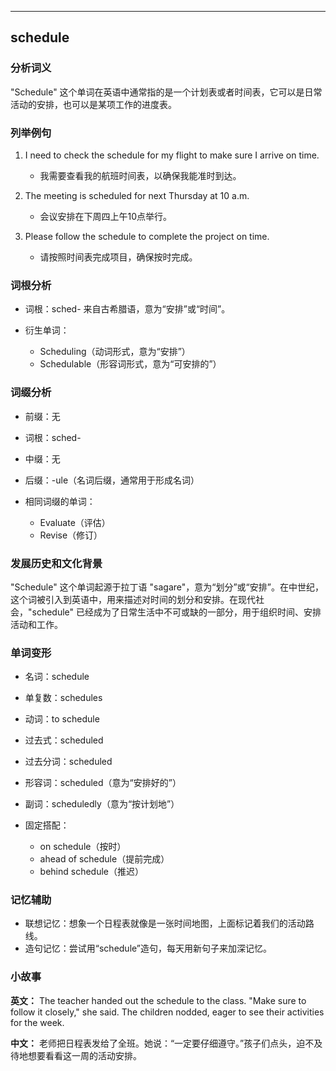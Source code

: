 
---------------
## schedule
### 分析词义
"Schedule" 这个单词在英语中通常指的是一个计划表或者时间表，它可以是日常活动的安排，也可以是某项工作的进度表。

### 列举例句
1. I need to check the schedule for my flight to make sure I arrive on time.
   - 我需要查看我的航班时间表，以确保我能准时到达。

2. The meeting is scheduled for next Thursday at 10 a.m.
   - 会议安排在下周四上午10点举行。

3. Please follow the schedule to complete the project on time.
   - 请按照时间表完成项目，确保按时完成。

### 词根分析
- 词根：sched- 来自古希腊语，意为“安排”或“时间”。

- 衍生单词：
  - Scheduling（动词形式，意为“安排”）
  - Schedulable（形容词形式，意为“可安排的”）

### 词缀分析
- 前缀：无
- 词根：sched-
- 中缀：无
- 后缀：-ule（名词后缀，通常用于形成名词）

- 相同词缀的单词：
  - Evaluate（评估）
  - Revise（修订）

### 发展历史和文化背景
"Schedule" 这个单词起源于拉丁语 "sagare"，意为“划分”或“安排”。在中世纪，这个词被引入到英语中，用来描述对时间的划分和安排。在现代社会，"schedule" 已经成为了日常生活中不可或缺的一部分，用于组织时间、安排活动和工作。

### 单词变形
- 名词：schedule
- 单复数：schedules
- 动词：to schedule
- 过去式：scheduled
- 过去分词：scheduled
- 形容词：scheduled（意为“安排好的”）
- 副词：scheduledly（意为“按计划地”）

- 固定搭配：
  - on schedule（按时）
  - ahead of schedule（提前完成）
  - behind schedule（推迟）

### 记忆辅助
- 联想记忆：想象一个日程表就像是一张时间地图，上面标记着我们的活动路线。
- 造句记忆：尝试用“schedule”造句，每天用新句子来加深记忆。

### 小故事
**英文：**
The teacher handed out the schedule to the class. "Make sure to follow it closely," she said. The children nodded, eager to see their activities for the week.

**中文：**
老师把日程表发给了全班。她说：“一定要仔细遵守。”孩子们点头，迫不及待地想要看看这一周的活动安排。

